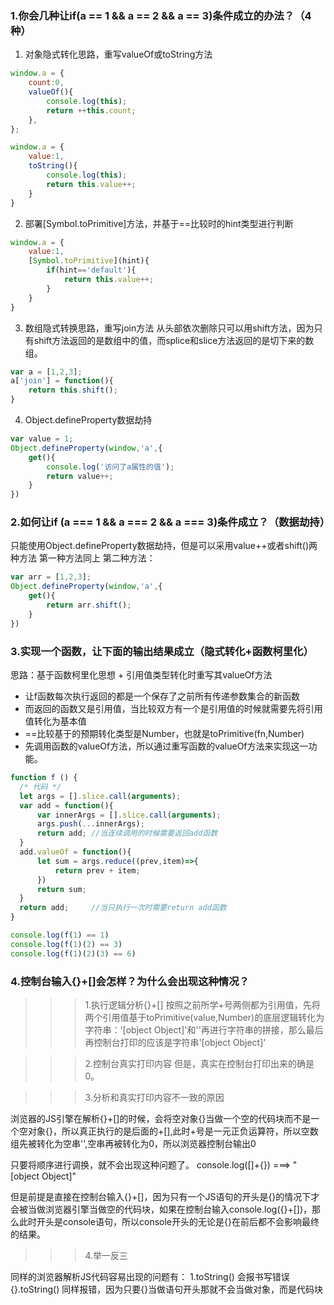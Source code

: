 ### 1.你会几种让if(a == 1 && a == 2 && a == 3)条件成立的办法？（4种）

1. 对象隐式转化思路，重写valueOf或toString方法
```js
window.a = {
	count:0,
	valueOf(){
		console.log(this);
		return ++this.count;
	},
};

window.a = {
	value:1,
	toString(){
		console.log(this);
		return this.value++;
	}
}
```

2. 部署[Symbol.toPrimitive]方法，并基于==比较时的hint类型进行判断
```js
window.a = {
	value:1,
	[Symbol.toPrimitive](hint){
		if(hint=='default'){
			return this.value++;
		}
	}
}
```

3. 数组隐式转换思路，重写join方法
从头部依次删除只可以用shift方法，因为只有shift方法返回的是数组中的值，而splice和slice方法返回的是切下来的数组。
```js
var a = [1,2,3];
a['join'] = function(){
	return this.shift(); 
}
```

4. Object.defineProperty数据劫持
```js
var value = 1;
Object.defineProperty(window,'a',{
	get(){
		console.log('访问了a属性的值');
		return value++;
	}
})
```

### 2.如何让if (a === 1 && a === 2 && a === 3)条件成立？（数据劫持）
只能使用Object.defineProperty数据劫持，但是可以采用value++或者shift()两种方法
第一种方法同上
第二种方法：
```js
var arr = [1,2,3];
Object.defineProperty(window,'a',{
	get(){
		return arr.shift();
	}
})

```

### 3.实现一个函数，让下面的输出结果成立（隐式转化+函数柯里化）
思路：基于函数柯里化思想 + 引用值类型转化时重写其valueOf方法

+ 让f函数每次执行返回的都是一个保存了之前所有传递参数集合的新函数
+ 而返回的函数又是引用值，当比较双方有一个是引用值的时候就需要先将引用值转化为基本值
+ ==比较基于的预期转化类型是Number，也就是toPrimitive(fn,Number)
+ 先调用函数的valueOf方法，所以通过重写函数的valueOf方法来实现这一功能。
```js
function f () {
  /* 代码 */
  let args = [].slice.call(arguments);
  var add = function(){
	  var innerArgs = [].slice.call(arguments);
	  args.push(...innerArgs);
	  return add; //当连续调用的时候需要返回add函数
  }
  add.valueOf = function(){
	  let sum = args.reduce((prev,item)=>{
		  return prev + item;
	  })
	  return sum;
  }
  return add;     //当只执行一次时需要return add函数
}

console.log(f(1) == 1)
console.log(f(1)(2) == 3)
console.log(f(1)(2)(3) == 6)
```
### 4.控制台输入{}+[]会怎样？为什么会出现这种情况？

>>> 1.执行逻辑分析{}+[]
按照之前所学+号两侧都为引用值，先将两个引用值基于toPrimitive(value,Number)的底层逻辑转化为字符串：'[object Object]'和''再进行字符串的拼接，那么最后再控制台打印的应该是字符串'[object Object]'

>>> 2.控制台真实打印内容
但是，真实在控制台打印出来的确是0。

>>> 3.分析和真实打印内容不一致的原因

浏览器的JS引擎在解析{}+[]的时候，会将空对象{}当做一个空的代码块而不是一个空对象{}，所以真正执行的是后面的+[],此时+号是一元正负运算符，所以空数组先被转化为空串'',空串再被转化为0，所以浏览器控制台输出0

只要将顺序进行调换，就不会出现这种问题了。
console.log([]+{}) ===> "[object Object]"

但是前提是直接在控制台输入{}+[]，因为只有一个JS语句的开头是{}的情况下才会被当做浏览器引擎当做空的代码块，如果在控制台输入console.log({}+[])，那么此时开头是console语句，所以console开头的无论是{}在前后都不会影响最终的结果。

>>>4.举一反三

同样的浏览器解析JS代码容易出现的问题有：
1.toString() 会报书写错误
{}.toString() 同样报错，因为只要{}当做语句开头那就不会当做对象，而是代码块
